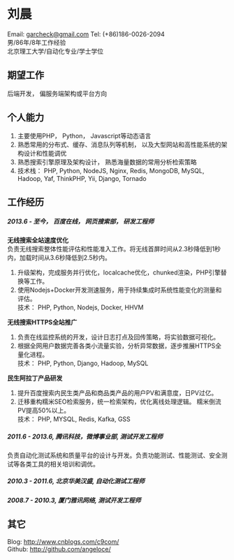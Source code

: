 # 刘晨
Email: garcheck@gmail.com   Tel: (+86)186-0026-2094      
男/86年/8年工作经验  
北京理工大学/自动化专业/学士学位  

## 期望工作
后端开发， 偏服务端架构或平台方向  

## 个人能力
1) 主要使用PHP， Python， Javascript等动态语言  
2) 熟悉常用的分布式、缓存、消息队列等机制， 以及大型网站和高性能系统的架构设计和性能调优  
3) 熟悉搜索引擎原理及架构设计， 熟悉海量数据的常用分析检索策略   
4) 技术栈： PHP, Python, NodeJS, Nginx, Redis, MongoDB, MySQL, Hadoop, Yaf, ThinkPHP, Yii, Django, Tornado

## 工作经历

##### **2013.6 - 至今， 百度在线， 网页搜索部， 研发工程师**  
**无线搜索全站速度优化**     
负责无线搜索整体性能评估和性能准入工作。将无线首屏时间从2.3秒降低到1秒内，加载时间从3.6秒降低到2.5秒内。   
1) 升级架构，完成服务并行优化，localcache优化，chunked渲染，PHP引擎替换等工作。   
2) 使用Nodejs+Docker开发测速服务，用于持续集成时系统性能变化的测量和评估。  
技术： PHP, Python, Nodejs, Docker, HHVM

**无线搜索HTTPS全站推广**  
1) 负责在线监控系统的开发，设计日志打点及回传策略，将实验数据可视化。  
2) 根据全网用户数据完善各类小流量实验，分析异常数据，逐步推展HTTPS全量化进程。  
技术： PHP, Python, Django, Hadoop, MySQL

**民生阿拉丁产品研发**  
1) 提升百度搜索内民生类产品和商品类产品的用户PV和满意度，日PV过亿。  
2) 迁移重构糯米SEO检索服务，统一检索架构，优化离线处理逻辑。 糯米倒流PV提高50%以上。  
技术： PHP, MYSQL, Redis, Kafka, GSS    

##### **2011.6 - 2013.6, 腾讯科技，微博事业部, 测试开发工程师**  
负责自动化测试系统和质量平台的设计与开发。负责功能测试、性能测试、安全测试等各类工具的相关培训和调优。  

##### **2010.3 - 2011.6, 北京华美汉盛, 自动化测试工程师**  
##### **2008.7 - 2010.3, 厦门雅讯网络, 测试开发工程师**       

## 其它
Blog: http://www.cnblogs.com/c9com/  
Github: http://github.com/angeloce/  

